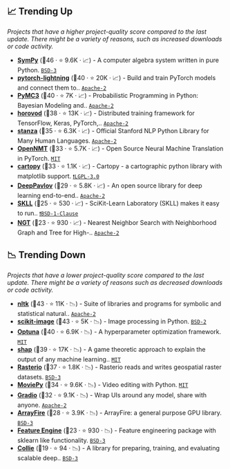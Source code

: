 ## 📈 Trending Up

_Projects that have a higher project-quality score compared to the last update. There might be a variety of reasons, such as increased downloads or code activity._

- <b><a href="https://github.com/sympy/sympy">SymPy</a></b> (🥇46 ·  ⭐ 9.6K · 📈) - A computer algebra system written in pure Python. <code><a href="http://bit.ly/3aKzpTv">BSD-3</a></code>
- <b><a href="https://github.com/Lightning-AI/lightning">pytorch-lightning</a></b> (🥈40 ·  ⭐ 20K · 📈) - Build and train PyTorch models and connect them to.. <code><a href="http://bit.ly/3nYMfla">Apache-2</a></code> <code><img src="https://git.io/JLy1Q" style="display:inline;" width="13" height="13"></code>
- <b><a href="https://github.com/pymc-devs/pymc">PyMC3</a></b> (🥇40 ·  ⭐ 7K · 📈) - Probabilistic Programming in Python: Bayesian Modeling and.. <code><a href="http://bit.ly/3nYMfla">Apache-2</a></code>
- <b><a href="https://github.com/horovod/horovod">horovod</a></b> (🥇38 ·  ⭐ 13K · 📈) - Distributed training framework for TensorFlow, Keras, PyTorch,.. <code><a href="http://bit.ly/3nYMfla">Apache-2</a></code>
- <b><a href="https://github.com/stanfordnlp/stanza">stanza</a></b> (🥈35 ·  ⭐ 6.3K · 📈) - Official Stanford NLP Python Library for Many Human Languages. <code><a href="http://bit.ly/3nYMfla">Apache-2</a></code>
- <b><a href="https://github.com/OpenNMT/OpenNMT-py">OpenNMT</a></b> (🥈33 ·  ⭐ 5.7K · 📈) - Open Source Neural Machine Translation in PyTorch. <code><a href="http://bit.ly/34MBwT8">MIT</a></code> <code><img src="https://git.io/JLy1Q" style="display:inline;" width="13" height="13"></code>
- <b><a href="https://github.com/SciTools/cartopy">cartopy</a></b> (🥈33 ·  ⭐ 1.1K · 📈) - Cartopy - a cartographic python library with matplotlib support. <code><a href="http://bit.ly/37RvQcA">❗️LGPL-3.0</a></code>
- <b><a href="https://github.com/deeppavlov/DeepPavlov">DeepPavlov</a></b> (🥈29 ·  ⭐ 5.8K · 📈) - An open source library for deep learning end-to-end.. <code><a href="http://bit.ly/3nYMfla">Apache-2</a></code> <code><img src="https://git.io/JLy1A" style="display:inline;" width="13" height="13"></code>
- <b><a href="https://github.com/EducationalTestingService/skll">SKLL</a></b> (🥉25 ·  ⭐ 530 · 📈) - SciKit-Learn Laboratory (SKLL) makes it easy to run.. <code><a href="https://tldrlegal.com/search?q=BSD-1-Clause">❗️BSD-1-Clause</a></code> <code><img src="https://git.io/JLy1F" style="display:inline;" width="13" height="13"></code>
- <b><a href="https://github.com/yahoojapan/NGT">NGT</a></b> (🥉23 ·  ⭐ 930 · 📈) - Nearest Neighbor Search with Neighborhood Graph and Tree for High-.. <code><a href="http://bit.ly/3nYMfla">Apache-2</a></code>

## 📉 Trending Down

_Projects that have a lower project-quality score compared to the last update. There might be a variety of reasons such as decreased downloads or code activity._

- <b><a href="https://github.com/nltk/nltk">nltk</a></b> (🥇43 ·  ⭐ 11K · 📉) - Suite of libraries and programs for symbolic and statistical natural.. <code><a href="http://bit.ly/3nYMfla">Apache-2</a></code>
- <b><a href="https://github.com/scikit-image/scikit-image">scikit-image</a></b> (🥇43 ·  ⭐ 5K · 📉) - Image processing in Python. <code><a href="http://bit.ly/3rqEWVr">BSD-2</a></code>
- <b><a href="https://github.com/optuna/optuna">Optuna</a></b> (🥇40 ·  ⭐ 6.9K · 📉) - A hyperparameter optimization framework. <code><a href="http://bit.ly/34MBwT8">MIT</a></code>
- <b><a href="https://github.com/slundberg/shap">shap</a></b> (🥇39 ·  ⭐ 17K · 📉) - A game theoretic approach to explain the output of any machine learning.. <code><a href="http://bit.ly/34MBwT8">MIT</a></code>
- <b><a href="https://github.com/rasterio/rasterio">Rasterio</a></b> (🥇37 ·  ⭐ 1.8K · 📉) - Rasterio reads and writes geospatial raster datasets. <code><a href="http://bit.ly/3aKzpTv">BSD-3</a></code>
- <b><a href="https://github.com/Zulko/moviepy">MoviePy</a></b> (🥈34 ·  ⭐ 9.6K · 📉) - Video editing with Python. <code><a href="http://bit.ly/34MBwT8">MIT</a></code>
- <b><a href="https://github.com/gradio-app/gradio">Gradio</a></b> (🥈32 ·  ⭐ 9.1K · 📉) - Wrap UIs around any model, share with anyone. <code><a href="http://bit.ly/3nYMfla">Apache-2</a></code>
- <b><a href="https://github.com/arrayfire/arrayfire">ArrayFire</a></b> (🥈28 ·  ⭐ 3.9K · 📉) - ArrayFire: a general purpose GPU library. <code><a href="http://bit.ly/3aKzpTv">BSD-3</a></code>
- <b><a href="https://github.com/solegalli/feature_engine">Feature Engine</a></b> (🥉23 ·  ⭐ 930 · 📉) - Feature engineering package with sklearn like functionality. <code><a href="http://bit.ly/3aKzpTv">BSD-3</a></code>
- <b><a href="https://github.com/ShopRunner/collie">Collie</a></b> (🥉19 ·  ⭐ 94 · 📉) - A library for preparing, training, and evaluating scalable deep.. <code><a href="http://bit.ly/3aKzpTv">BSD-3</a></code> <code><img src="https://git.io/JLy1Q" style="display:inline;" width="13" height="13"></code>

